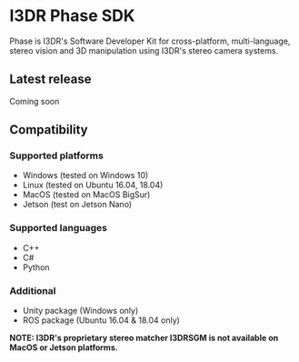 # I3DR Phase SDK
Phase is I3DR's Software Developer Kit for cross-platform, multi-language, stereo vision and 3D manipulation using I3DR's stereo camera systems.

## Latest release
Coming soon

## Compatibility
### Supported platforms
 - Windows (tested on Windows 10)
 - Linux (tested on Ubuntu 16.04, 18.04)
 - MacOS (tested on MacOS BigSur)
 - Jetson (test on Jetson Nano)
### Supported languages
 - C++
 - C#
 - Python
### Additional
 - Unity package (Windows only)
 - ROS package (Ubuntu 16.04 & 18.04 only)

**NOTE: I3DR's proprietary stereo matcher I3DRSGM is not available on MacOS or Jetson platforms.**